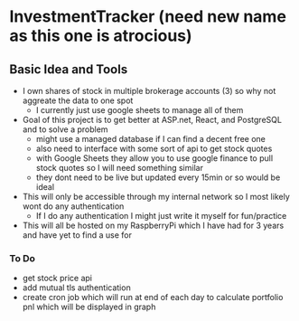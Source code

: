 # InvestmentTracker (need new name as this one is atrocious)
## Basic Idea and Tools
- I own shares of stock in multiple brokerage accounts (3) so why not aggreate the data to one spot
    - I currently just use google sheets to manage all of them
- Goal of this project is to get better at ASP.net, React, and PostgreSQL and to solve a problem
    - might use a managed database if I can find a decent free one
    - also need to interface with some sort of api to get stock quotes
    - with Google Sheets they allow you to use google finance to pull stock quotes so I will need something similar
    - they dont need to be live but updated every 15min or so would be ideal
- This will only be accessible through my internal network so I most likely wont do any authentication
    - If I do any authentication I might just write it myself for fun/practice
- This will all be hosted on my RaspberryPi which I have had for 3 years and have yet to find a use for


### To Do
- get stock price api
- add mutual tls authentication 
- create cron job which will run at end of each day to calculate portfolio pnl which will be displayed in graph